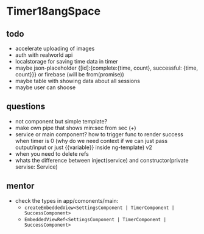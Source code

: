 # Timer18angSpace

## todo

- accelerate uploading of images
- auth with realworld api
- localstorage for saving time data in timer
- maybe json-placeholder {[id]:{complete:{time, count}, successful: {time, count}}} or firebase (will be from(promise))
- maybe table with showing data about all sessions
- maybe user can shoose

## questions

- not component but simple template?
- make own pipe that shows min:sec from sec (+)
- service or main component? how to trigger func to render success when timer is 0 (why do we need context if we can just pass output/input or just {{variable}} inside ng-template)
  v2
- when you need to delete refs
- whats the difference between inject(service) and constructor(private servise: Service)

## mentor

- check the types in app/comonents/main:
  - `createEmbeddedView<SettingsComponent | TimerComponent | SuccessComponent>`
  - `EmbeddedViewRef<SettingsComponent | TimerComponent | SuccessComponent>`
